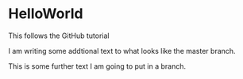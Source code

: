 # HelloWorld
This follows the GitHub tutorial

I am writing some addtional text to what looks like the master branch.

This is some further text I am going to put in a branch.
